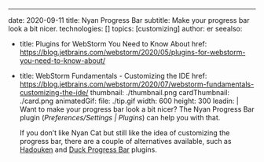---
date: 2020-09-11 title: Nyan Progress Bar subtitle: Make your progress bar look a bit nicer. technologies: [] topics: [customizing] author: er seealso:
- title: Plugins for WebStorm You Need to Know About href: https://blog.jetbrains.com/webstorm/2020/05/plugins-for-webstorm-you-need-to-know-about/
- title: WebStorm Fundamentals - Customizing the IDE href: https://blog.jetbrains.com/webstorm/2020/07/webstorm-fundamentals-customizing-the-ide/ thumbnail: ./thumbnail.png cardThumbnail: ./card.png animatedGif: file: ./tip.gif width: 600 height: 300 leadin: | Want to make your progress bar look a bit nicer? The Nyan Progress Bar plugin (*Preferences/Settings | Plugins*) can help you with that.

  If you don’t like Nyan Cat but still like the idea of customizing the progress bar, there are a couple of alternatives available, such as [Hadouken](https://plugins.jetbrains.com/plugin/12453-hadouken-progress-bar) and [Duck Progress Bar](https://plugins.jetbrains.com/plugin/11602-duck-progress-bar) plugins.
  